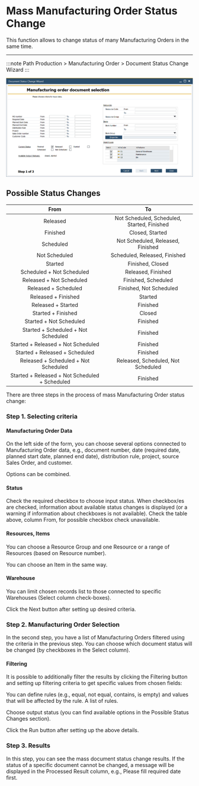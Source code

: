 # Mass Manufacturing Order Status Change

This function allows to change status of many Manufacturing Orders in the same time.

---

:::note Path
Production > Manufacturing Order > Document Status Change Wizard
:::

![Mass Status Change](./media/manufacturing-order-status-change.png)

## Possible Status Changes

|                      From                      |                      To                     |
|:----------------------------------------------:|:-------------------------------------------:|
|                    Released                    | Not Scheduled, Scheduled, Started, Finished |
|                    Finished                    |               Closed, Started               |
|                    Scheduled                   |      Not Scheduled, Released, Finished      |
|                  Not Scheduled                 |        Scheduled, Released, Finished        |
|                     Started                    |               Finished, Closed              |
|            Scheduled + Not Scheduled           |              Released, Finished             |
|            Released + Not Scheduled            |             Finished, Scheduled             |
|              Released + Scheduled              |           Finished, Not Scheduled           |
|               Released + Finished              |                   Started                   |
|               Released + Started               |                   Finished                  |
|               Started + Finished               |                    Closed                   |
|             Started + Not Scheduled            |                   Finished                  |
|       Started + Scheduled + Not Scheduled      |                   Finished                  |
|       Started + Released + Not Scheduled       |                   Finished                  |
|         Started + Released + Scheduled         |                   Finished                  |
|      Released + Scheduled + Not Scheduled      |      Released, Scheduled, Not Scheduled     |
| Started + Released + Not Scheduled + Scheduled |                   Finished                  |

There are three steps in the process of mass Manufacturing Order status change:

### Step 1. Selecting criteria

#### Manufacturing Order Data

On the left side of the form, you can choose several options connected to Manufacturing Order data, e.g., document number, date (required date, planned start date, planned end date), distribution rule, project, source Sales Order, and customer.

Options can be combined.

#### Status

Check the required checkbox to choose input status. When checkbox/es are checked, information about available status changes is displayed (or a warning if information about checkboxes is not available). Check the table above, column From, for possible checkbox check unavailable.

#### Resources, Items

You can choose a Resource Group and one Resource or a range of Resources (based on Resource number).

You can choose an Item in the same way.

#### Warehouse

You can limit chosen records list to those connected to specific Warehouses (Select column check-boxes).

Click the Next button after setting up desired criteria.

### Step 2. Manufacturing Order Selection

In the second step, you have a list of Manufacturing Orders filtered using the criteria in the previous step. You can choose which document status will be changed (by checkboxes in the Select column).

#### Filtering

It is possible to additionally filter the results by clicking the Filtering button and setting up filtering criteria to get specific values from chosen fields:

You can define rules (e.g., equal, not equal, contains, is empty) and values that will be affected by the rule. A list of rules.

Choose output status (you can find available options in the Possible Status Changes section).

Click the Run button after setting up the above details.

### Step 3. Results

In this step, you can see the mass document status change results. If the status of a specific document cannot be changed, a message will be displayed in the Processed Result column, e.g., Please fill required date first.